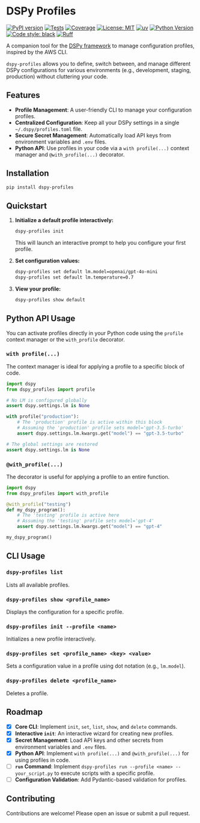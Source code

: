 # DSPy Profiles

[![PyPI version](https://badge.fury.io/py/dspy-profiles.svg)](https://badge.fury.io/py/dspy-profiles)
[![Tests](https://github.com/nielsgl/dspy-profiles/actions/workflows/tests.yml/badge.svg)](https://github.com/nielsgl/dspy-profiles/actions/workflows/tests.yml)
[![Coverage](https://img.shields.io/codecov/c/github/your-username/dspy-profiles)](https://codecov.io/gh/your-username/dspy-profiles)
[![License: MIT](https://img.shields.io/badge/License-MIT-yellow.svg)](https://opensource.org/licenses/MIT)
[![uv](https://img.shields.io/badge/managed%20by-uv-blue.svg)](https://github.com/astral-sh/uv)
[![Python Version](https://img.shields.io/pypi/pyversions/dspy-profiles.svg)](https://pypi.org/project/dspy-profiles/)
[![Code style: black](https://img.shields.io/badge/code%20style-black-000000.svg)](https://github.com/psf/black)
[![Ruff](https://img.shields.io/endpoint?url=https://raw.githubusercontent.com/astral-sh/ruff/main/assets/badge/v2.json)](https://github.com/astral-sh/ruff)

A companion tool for the [DSPy framework](https://github.com/stanfordnlp/dspy) to manage configuration profiles, inspired by the AWS CLI.

`dspy-profiles` allows you to define, switch between, and manage different DSPy configurations for various environments (e.g., development, staging, production) without cluttering your code.

## Features

- **Profile Management**: A user-friendly CLI to manage your configuration profiles.
- **Centralized Configuration**: Keep all your DSPy settings in a single `~/.dspy/profiles.toml` file.
- **Secure Secret Management**: Automatically load API keys from environment variables and `.env` files.
- **Python API**: Use profiles in your code via a `with profile(...)` context manager and `@with_profile(...)` decorator.

## Installation

```bash
pip install dspy-profiles
```

## Quickstart

1.  **Initialize a default profile interactively:**
    ```bash
    dspy-profiles init
    ```
    This will launch an interactive prompt to help you configure your first profile.

2.  **Set configuration values:**
    ```bash
    dspy-profiles set default lm.model=openai/gpt-4o-mini
    dspy-profiles set default lm.temperature=0.7
    ```

3.  **View your profile:**
    ```bash
    dspy-profiles show default
    ```

## Python API Usage

You can activate profiles directly in your Python code using the `profile` context manager or the `with_profile` decorator.

### `with profile(...)`

The context manager is ideal for applying a profile to a specific block of code.

```python
import dspy
from dspy_profiles import profile

# No LM is configured globally
assert dspy.settings.lm is None

with profile("production"):
    # The 'production' profile is active within this block
    # Assuming the 'production' profile sets model='gpt-3.5-turbo'
    assert dspy.settings.lm.kwargs.get("model") == "gpt-3.5-turbo"

# The global settings are restored
assert dspy.settings.lm is None
```

### `@with_profile(...)`

The decorator is useful for applying a profile to an entire function.

```python
import dspy
from dspy_profiles import with_profile

@with_profile("testing")
def my_dspy_program():
    # The 'testing' profile is active here
    # Assuming the 'testing' profile sets model='gpt-4'
    assert dspy.settings.lm.kwargs.get("model") == "gpt-4"

my_dspy_program()
```

## CLI Usage

### `dspy-profiles list`
Lists all available profiles.

### `dspy-profiles show <profile_name>`
Displays the configuration for a specific profile.

### `dspy-profiles init --profile <name>`
Initializes a new profile interactively.

### `dspy-profiles set <profile_name> <key> <value>`
Sets a configuration value in a profile using dot notation (e.g., `lm.model`).

### `dspy-profiles delete <profile_name>`
Deletes a profile.

## Roadmap

-   [x] **Core CLI**: Implement `init`, `set`, `list`, `show`, and `delete` commands.
-   [x] **Interactive `init`**: An interactive wizard for creating new profiles.
-   [x] **Secret Management**: Load API keys and other secrets from environment variables and `.env` files.
-   [x] **Python API**: Implement `with profile(...)` and `@with_profile(...)` for using profiles in code.
-   [ ] **`run` Command**: Implement `dspy-profiles run --profile <name> -- your_script.py` to execute scripts with a specific profile.
-   [ ] **Configuration Validation**: Add Pydantic-based validation for profiles.

## Contributing

Contributions are welcome! Please open an issue or submit a pull request.
